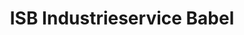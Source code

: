 ---
title: "ISB Industrieservice Babel"
url: /pfronten/isb-industrieservice-babel/
shop: Großhandel
---